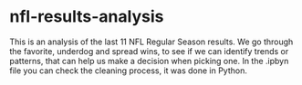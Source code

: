 # nfl-results-analysis
This is an analysis of the last 11 NFL Regular Season results. We go through the favorite, underdog and spread wins, to see if we can identify trends or patterns, that can help us make a decision when picking one.
In the .ipbyn file you can check the cleaning process, it was done in Python.
